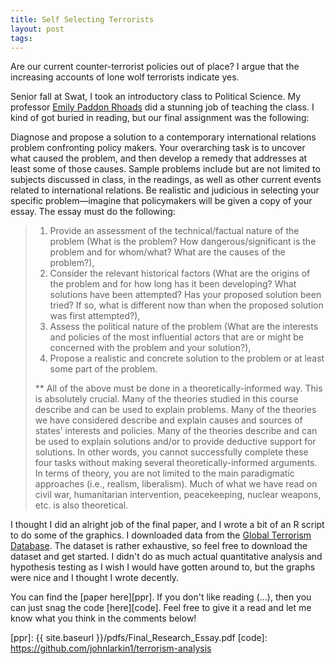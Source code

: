 ```yaml
---
title: Self Selecting Terrorists
layout: post
tags:
---
```


Are our current counter-terrorist policies out of place? I argue that the increasing accounts of lone wolf terrorists indicate yes. 

Senior fall at Swat, I took an introductory class to Political Science. My professor [Emily Paddon Rhoads][EPR] did a stunning job of teaching the class. I kind of got buried in reading, but our final assignment was the following:

>
Diagnose and propose a solution to a contemporary international relations
problem confronting policy makers. Your overarching task is to uncover what caused the problem, and
then develop a remedy that addresses at least some of those causes. Sample problems include but are not
limited to subjects discussed in class, in the readings, as well as other current events related to
international relations. Be realistic and judicious in selecting your specific problem—imagine that
policymakers will be given a copy of your essay. The essay must do the following:
> 1. Provide an assessment of the technical/factual nature of the problem (What is the problem? How
dangerous/significant is the problem and for whom/what? What are the causes of the problem?),
> 2. Consider the relevant historical factors (What are the origins of the problem and for how long has
it been developing? What solutions have been attempted? Has your proposed solution been tried?
If so, what is different now than when the proposed solution was first attempted?),
> 3. Assess the political nature of the problem (What are the interests and policies of the most
influential actors that are or might be concerned with the problem and your solution?),
> 4. Propose a realistic and concrete solution to the problem or at least some part of the problem.
>
> ** All of the above must be done in a theoretically-informed way. This is absolutely crucial.
Many of the theories studied in this course describe and can be used to explain problems. Many
of the theories we have considered describe and explain causes and sources of states’ interests
and policies. Many of the theories describe and can be used to explain solutions and/or to provide
deductive support for solutions. In other words, you cannot successfully complete these four
tasks without making several theoretically-informed arguments. In terms of theory, you are not
limited to the main paradigmatic approaches (i.e., realism, liberalism). Much of what we have
read on civil war, humanitarian intervention, peacekeeping, nuclear weapons, etc. is also
theoretical. 
>

I thought I did an alright job of the final paper, and I wrote a bit of an R script to do some of the graphics. I downloaded data from the [Global Terrorism Database][GTD]. The dataset is rather exhaustive, so feel free to download the dataset and get started. I didn't do as much actual quantitative analysis and hypothesis testing as I wish I would have gotten around to, but the graphs were nice and I thought I wrote decently. 

You can find the [paper here][ppr]. If you don't like reading (...), then you can just snag the code [here][code]. Feel free to give it a read and let me know what you think in the comments below!

[comment]: <> (Bibliography)
[EPR]: http://www.bsg.ox.ac.uk/people/emily-paddon
[GTD]: https://www.start.umd.edu/gtd/
[ppr]: {{ site.baseurl }}/pdfs/Final_Research_Essay.pdf
[code]: https://github.com/johnlarkin1/terrorism-analysis
